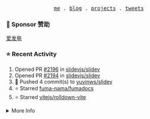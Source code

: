 <p align="center">
  <samp>
    <a href="https://yuy1n.io">me</a> .
    <a href="https://yuy1n.io/blog">blog</a> .
    <a href="https://yuy1n.io/projects">projects</a> .
    <a href="https://twitter.com/yuyinws">tweets</a>
  </samp>
</p>

### 💖 Sponsor 赞助

[爱发电](https://afdian.com/a/yuyinws)

### ⭐️ Recent Activity
<!--RECENT_ACTIVITY:start-->
1. Opened PR [#2196](https://github.com/slidevjs/slidev/pull/2196) in [slidevjs/slidev](https://github.com/slidevjs/slidev)<br>
2. Opened PR [#2194](https://github.com/slidevjs/slidev/pull/2194) in [slidevjs/slidev](https://github.com/slidevjs/slidev)<br>
3. 💪 Pushed 4 commit(s) to [yuyinws/slidev](https://github.com/yuyinws/slidev)<br>
4. ⭐️ Starred [fuma-nama/fumadocs](https://github.com/fuma-nama/fumadocs)<br>
5. ⭐️ Starred [vitejs/rolldown-vite](https://github.com/vitejs/rolldown-vite)<br>
<!--RECENT_ACTIVITY:end-->

<details>
  <summary>
  More Info
  </summary>

[![wakatime](https://wakatime.com/badge/user/51143705-a99d-4e70-b101-fd9e1cb44e71.svg)](https://wakatime.com/@51143705-a99d-4e70-b101-fd9e1cb44e71)

<img src="https://cdn.jsdelivr.net/gh/yuyinws/yuyinws/gitmand.svg" />
<br />
<img src="https://card.yuy1n.io/card/76561198340841543/dark,bg-game-1850570" />
<br />
<img src="https://cdn.jsdelivr.net/gh/yuyinws/yuyinws/github-metrics.svg" />
</details>
